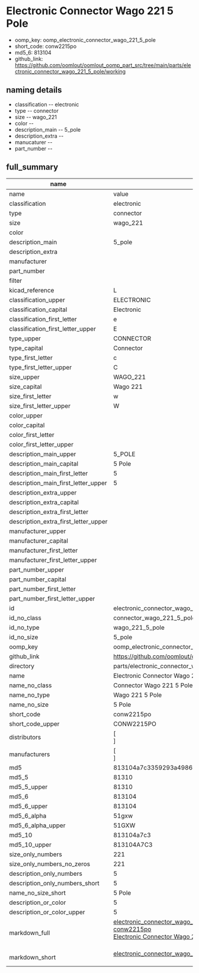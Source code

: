 # Electronic Connector Wago 221 5 Pole

  
* oomp_key: oomp_electronic_connector_wago_221_5_pole 
* short_code: conw2215po
* md5_6: 813104  
* github_link: https://github.com/oomlout/oomlout_oomp_part_src/tree/main/parts/electronic_connector_wago_221_5_pole/working  
## naming details
* classification -- electronic
* type -- connector
* size -- wago_221
* color -- 
* description_main -- 5_pole
* description_extra -- 
* manucaturer -- 
* part_number -- 





## full_summary
| name | value | 
| --- | --- | 
| name | value | 
| classification | electronic | 
| type | connector | 
| size | wago_221 | 
| color |  | 
| description_main | 5_pole | 
| description_extra |  | 
| manufacturer |  | 
| part_number |  | 
| filter |  | 
| kicad_reference | L | 
| classification_upper | ELECTRONIC | 
| classification_capital | Electronic | 
| classification_first_letter | e | 
| classification_first_letter_upper | E | 
| type_upper | CONNECTOR | 
| type_capital | Connector | 
| type_first_letter | c | 
| type_first_letter_upper | C | 
| size_upper | WAGO_221 | 
| size_capital | Wago 221 | 
| size_first_letter | w | 
| size_first_letter_upper | W | 
| color_upper |  | 
| color_capital |  | 
| color_first_letter |  | 
| color_first_letter_upper |  | 
| description_main_upper | 5_POLE | 
| description_main_capital | 5 Pole | 
| description_main_first_letter | 5 | 
| description_main_first_letter_upper | 5 | 
| description_extra_upper |  | 
| description_extra_capital |  | 
| description_extra_first_letter |  | 
| description_extra_first_letter_upper |  | 
| manufacturer_upper |  | 
| manufacturer_capital |  | 
| manufacturer_first_letter |  | 
| manufacturer_first_letter_upper |  | 
| part_number_upper |  | 
| part_number_capital |  | 
| part_number_first_letter |  | 
| part_number_first_letter_upper |  | 
| id | electronic_connector_wago_221_5_pole | 
| id_no_class | connector_wago_221_5_pole | 
| id_no_type | wago_221_5_pole | 
| id_no_size | 5_pole | 
| oomp_key | oomp_electronic_connector_wago_221_5_pole | 
| github_link | https://github.com/oomlout/oomlout_oomp_part_src/tree/main/parts/electronic_connector_wago_221_5_pole/working | 
| directory | parts/electronic_connector_wago_221_5_pole | 
| name | Electronic Connector Wago 221 5 Pole | 
| name_no_class | Connector Wago 221 5 Pole | 
| name_no_type | Wago 221 5 Pole | 
| name_no_size | 5 Pole | 
| short_code | conw2215po | 
| short_code_upper | CONW2215PO | 
| distributors | [<br>] | 
| manufacturers | [<br>] | 
| md5 | 813104a7c3359293a498667faa9147d3 | 
| md5_5 | 81310 | 
| md5_5_upper | 81310 | 
| md5_6 | 813104 | 
| md5_6_upper | 813104 | 
| md5_6_alpha | 51gxw | 
| md5_6_alpha_upper | 51GXW | 
| md5_10 | 813104a7c3 | 
| md5_10_upper | 813104A7C3 | 
| size_only_numbers | 221 | 
| size_only_numbers_no_zeros | 221 | 
| description_only_numbers | 5 | 
| description_only_numbers_short | 5 | 
| name_no_size_short | 5 Pole | 
| description_or_color | 5 | 
| description_or_color_upper | 5 | 
| markdown_full | [electronic_connector_wago_221_5_pole](https://github.com/oomlout/oomlout_oomp_part_src/tree/main/parts/electronic_connector_wago_221_5_pole/working)<br>[conw2215po](https://github.com/oomlout/oomlout_oomp_part_src/tree/main/parts/electronic_connector_wago_221_5_pole/working)<br>[Electronic Connector Wago 221 5 Pole](https://github.com/oomlout/oomlout_oomp_part_src/tree/main/parts/electronic_connector_wago_221_5_pole/working)<br><br> | 
| markdown_short | [electronic_connector_wago_221_5_pole](https://github.com/oomlout/oomlout_oomp_part_src/tree/main/parts/electronic_connector_wago_221_5_pole/working)<br><br> | 
